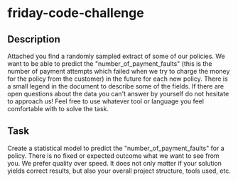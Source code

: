 # friday-code-challenge

## Description
Attached you find a randomly sampled extract of some of our policies.
We want to be able to predict the "number_of_payment_faults" 
(this is the number of payment attempts which failed when we try to charge the money for the policy from the customer) in the future for each new policy.
There is a small legend in the document to describe some of the fields.
If there are open questions about the data you can't answer by yourself do not hesitate to approach us!
Feel free to use whatever tool or language you feel comfortable with to solve the task.

## Task
Create a statistical model to predict the "number_of_payment_faults" for a policy.
There is no fixed or expected outcome what we want to see from you. 
We prefer quality over speed. 
It does not only matter if your solution yields correct results, but also your overall project structure, tools used, etc.
